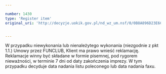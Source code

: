 ```yaml
---

number: 1430
type: 'Register item'
original_uri: 'http://decyzje.uokik.gov.pl/nd_wz_um.nsf/0/0B8A896D23E6CA16C12574660036FFD3?OpenDocument'


---
```


W przypadku niewykonania lub nienależytego wykonania (niezgodnie z pkt 1.1.) Umowy przez FUNCLUB, Klient ma prawo wnieść reklamację. Reklamacje winny być składane w formie pisemnej, pod rygorem nieważności, w terminie 7 dni od daty zakończenia imprezy. W tym przypadku decyduje data nadania listu poleconego lub data nadania faxu. 
